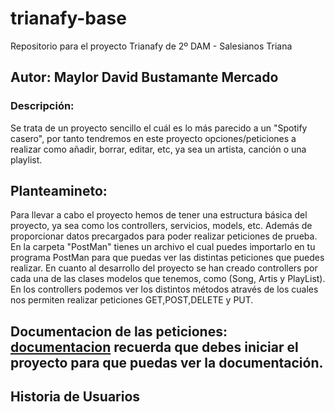 # trianafy-base
Repositorio para el proyecto Trianafy de 2º DAM - Salesianos Triana<br>
## Autor: Maylor David Bustamante Mercado<br>
### Descripción:<br>
Se trata de un proyecto sencillo el cuál es lo más parecido a un "Spotify casero", por tanto tendremos en este proyecto opciones/peticiones a realizar como añadir, borrar, editar, etc, ya sea un artista, canción o una playlist.<br>
## Planteamineto:<br>
Para llevar a cabo el proyecto hemos de tener una estructura básica del proyecto, ya sea como los controllers, servicios, models, etc. Además de proporcionar datos precargados para poder realizar peticiones de prueba. En la carpeta "PostMan" tienes un archivo el cual puedes importarlo en tu programa PostMan para que puedas ver las distintas peticiones que puedes realizar. En cuanto al desarrollo del proyecto se han creado controllers por cada una de las clases modelos que tenemos, como (Song, Artis y PlayList). En los controllers podemos ver los distintos métodos através de los cuales nos permiten realizar peticiones GET,POST,DELETE y PUT.<br>
## Documentacion de las peticiones: [documentacion](http://localhost:8080/swagger-ui/index.html#/) recuerda que debes iniciar el proyecto para que puedas ver la documentación.

## Historia de Usuarios
